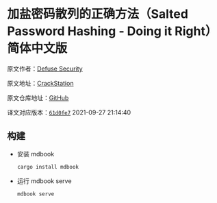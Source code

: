 # 加盐密码散列的正确方法（Salted Password Hashing - Doing it Right）简体中文版

原文作者：[Defuse Security](https://defuse.ca/)

原文地址：[CrackStation](https://crackstation.net/hashing-security.htm)

原文仓库地址：[GitHub](https://github.com/defuse/crackstation)

译文对应版本：[`61d0fe7`](https://github.com/defuse/crackstation/commit/61d0fe75933ece3df5f5f9fdc564f90c4e25ff78) 2021-09-27 21:14:40

## 构建

* 安装 mdbook

  ```bash
  cargo install mdbook
  ```

* 运行 mdbook serve

  ```bash
  mdbook serve
  ```
